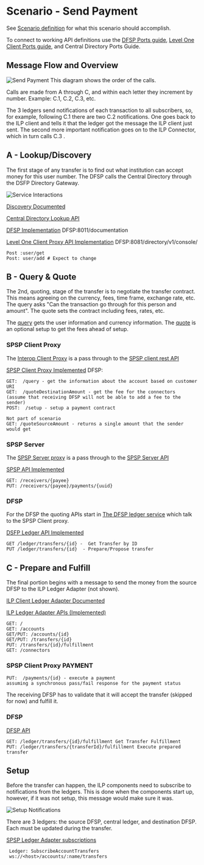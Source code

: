 # Scenario - Send Payment
See [Scenario definition](https://github.com/LevelOneProject/Docs/wiki/L1P-Scenarios#send-money-to-anyone) for what this scenario should accomplish.

To connect to working API definitions use the [DFSP Ports guide](../../DFSP#default-ports), [Level One Client Ports guide](../Ports.md), and Central Directory Ports Guide.

## Message Flow and Overview
![Send Payment](./Send%20Payment%20Via%20SPSP.png)
This diagram shows the order of the calls.

Calls are made from A through C, and within each letter they increment by number. Example: C.1, C.2, C.3, etc.

The 3 ledgers send notifications of each transaction to all subscribers, so, for example, following C.1 there are two C.2 notifications. One goes back to the ILP client and tells it that the ledger got the message the ILP client just sent. The second more important notification goes on to the ILP Connector, which in turn calls C.3 .

## A - Lookup/Discovery
The first stage of any transfer is to find out what institution can accept money for this user number. The DFSP calls the Central Directory through the DSFP Directory Gateway.

![Service Interactions](./Lookup%20Recipient%20Details.png)

[Discovery Documented](https://github.com/LevelOneProject/Docs/blob/ccf08b20affc06bde8f587446fa0abf1975f3999/Discovery.md)

[Central Directory Lookup API](https://github.com/LevelOneProject/central-directory/blob/master/central-directory-documentation.md)

[DFSP Implementation](http://ec2-35-166-189-14.us-west-2.compute.amazonaws.com:8011/documentation) DFSP:8011/documentation

[Level One Client Proxy API Implementation](http://ec2-35-166-189-14.us-west-2.compute.amazonaws.com:8081/directory/v1/console/) DFSP:8081/directory/v1/console/

    Post :user/get
    Post: user/add # Expect to change

## B - Query & Quote
The 2nd, quoting, stage of the transfer is to negotiate the transfer contract. This means agreeing on the currency, fees, time frame, exchange rate, etc. The query asks "Can the transaction go through for this person and amount". The quote sets the contract including fees, rates, etc.

The [query](https://github.com/LevelOneProject/ilp-spsp-client-rest#get-v1query) gets the user information and currency information. The [quote](https://github.com/LevelOneProject/ilp-spsp-client-rest#get-v1quotesourceamount) is an optional setup to get the fees ahead of setup.

### SPSP Client Proxy
The [Interop Client Proxy](https://github.com/LevelOneProject/interop-spsp-clientproxy) is a pass through to the [SPSP client rest API](https://github.com/LevelOneProject/ilp-spsp-client-rest/blob/master/README.md)

[SPSP Client Proxy Implemented](http://ec2-35-166-189-14.us-west-2.compute.amazonaws.com:8081/spsp/client/v1/console/) DFSP:

    GET:  /query - get the information about the account based on customer URI
    GET:  /quoteDestinationAmount - get the fee for the connectors
    (assume that receiving DFSP will not be able to add a fee to the sender)
    POST:  /setup - setup a payment contract

    Not part of scenario
    GET: /quoteSourceAmount - returns a single amount that the sender would get

### SPSP Server
The [SPSP Server proxy](https://github.com/LevelOneProject/interop-spsp-backend-services) is a pass through to the [SPSP Server API](https://github.com/LevelOneProject/ilp-spsp-server)

[SPSP API Implemented](http://ec2-35-166-189-14.us-west-2.compute.amazonaws.com:8081/spsp/backend/v1/console/)

    GET: /receivers/{payee}   
    PUT: /receivers/{payee}/payments/{uuid}   

### DFSP
For the DFSP the quoting APIs start in [The DFSP ledger service](./DFSP) which talk to the SPSP Client proxy.

[DSFP Ledger API Implemented](http://ec2-35-166-189-14.us-west-2.compute.amazonaws.com:8014/documentation#/)

    GET /ledger/transfers/{id} -  Get Transfer by ID  
    PUT /ledger/transfers/{id}  - Prepare/Propose transfer

## C - Prepare and Fulfill
The final portion begins with a message to send the money from the source DFSP to the ILP Ledger Adapter (not shown).

[ILP Client Ledger Adapter Documented](./ILP/ledger-adapter.md)

[ILP Ledger Adapter APIs (Implemented)](http://ec2-35-166-189-14.us-west-2.compute.amazonaws.com:8081/ilp/ledger/v1/console/)

    GET: /   
    GET: /accounts   
    GET/PUT: /accounts/{id}   
    GET/PUT: /transfers/{id}   
    PUT: /transfers/{id}/fulfillment   
    GET: /connectors   

### SPSP Client Proxy PAYMENT
    PUT:  /payments/{id} - execute a payment
    assuming a synchronous pass/fail response for the payment status

The receiving DFSP has to validate that it will accept the transfer (skipped for now) and fulfill it.
### DFSP

[DFSP API](http://ec2-35-166-189-14.us-west-2.compute.amazonaws.com:8014/documentation#/)

    GET: /ledger/transfers/{id}/fulfillment Get Transfer Fulfillment   
    PUT: /ledger/transfers/{transferId}/fulfillment Execute prepared transfer


## Setup
Before the transfer can happen, the ILP components need to subscribe to notifications from the ledgers. This is done when the components start up, however, if it was not setup, this message would make sure it was.

![Setup Notifications](./Setup%20Notifications.png)

There are 3 ledgers: the source DFSP, central ledger, and destination DFSP. Each must be updated during the transfer.

[SPSP Ledger Adapter subscriptions](./ILP/ledger-adapter.md#subscribe-to-account-transfers)

     Ledger: SubscribeAccountTransfers  
     ws://<host>/accounts/:name/transfers  
